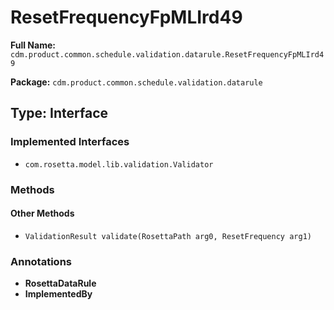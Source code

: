 # ResetFrequencyFpMLIrd49

**Full Name:** `cdm.product.common.schedule.validation.datarule.ResetFrequencyFpMLIrd49`

**Package:** `cdm.product.common.schedule.validation.datarule`

## Type: Interface

### Implemented Interfaces

- `com.rosetta.model.lib.validation.Validator`

### Methods

#### Other Methods

- `ValidationResult validate(RosettaPath arg0, ResetFrequency arg1)`

### Annotations

- **RosettaDataRule**
- **ImplementedBy**

